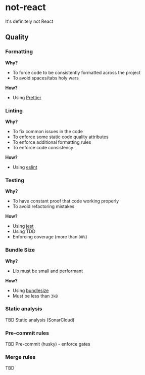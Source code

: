 # not-react

It's definitely not React

## Quality

### Formatting

**Why?**

- To force code to be consistently formatted across the project
- To avoid spaces/tabs holy wars

**How?**

- Using [Prettier](https://prettier.io/)

### Linting

**Why?**

- To fix common issues in the code
- To enforce some static code quality attributes
- To enforce additional formatting rules
- To enforce code consistency

**How?**

- Using [eslint](https://eslint.org/)

### Testing

**Why?**

- To have constant proof that code working properly
- To avoid refactoring mistakes

**How?**

- Using [jest](https://jestjs.io/)
- Using TDD
- Enforcing coverage (more than `90%`)

### Bundle Size

**Why?**

- Lib must be small and performant

**How?**

- Using [bundlesize](https://github.com/siddharthkp/bundlesize)
- Must be less than `3kB`

### Static analysis

TBD
Static analysis (SonarCloud)

### Pre-commit rules

TBD
Pre-commit (husky) - enforce gates

### Merge rules

TBD
